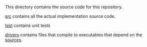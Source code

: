 This directory contains the source code for this repository.

[src](src/) contains all the actual implementation source code.

[test](test/) contains unit tests

[drivers](drivers/) contains files that compile to executables that depend on the [sources](src/).
